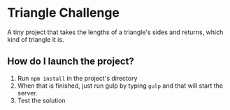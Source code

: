 # Triangle Challenge
A tiny project that takes the lengths of a triangle's sides and returns, which kind of triangle it is.

## How do I launch the project?
1. Run `npm install` in the project's directory
2. When that is finished, just run gulp by typing `gulp` and that will start the server.
3. Test the solution

